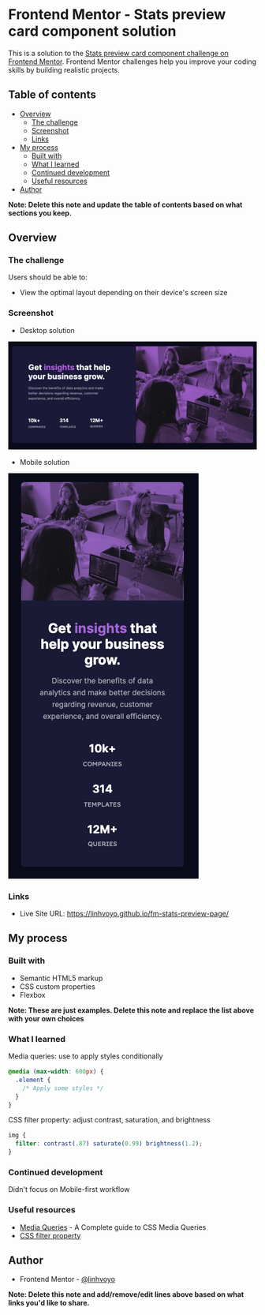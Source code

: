 # Frontend Mentor - Stats preview card component solution

This is a solution to the [Stats preview card component challenge on Frontend Mentor](https://www.frontendmentor.io/challenges/stats-preview-card-component-8JqbgoU62). Frontend Mentor challenges help you improve your coding skills by building realistic projects. 

## Table of contents

- [Overview](#overview)
  - [The challenge](#the-challenge)
  - [Screenshot](#screenshot)
  - [Links](#links)
- [My process](#my-process)
  - [Built with](#built-with)
  - [What I learned](#what-i-learned)
  - [Continued development](#continued-development)
  - [Useful resources](#useful-resources)
- [Author](#author)

**Note: Delete this note and update the table of contents based on what sections you keep.**

## Overview

### The challenge

Users should be able to:

- View the optimal layout depending on their device's screen size

### Screenshot

- Desktop solution

![](./images/solution-desktop.png)

- Mobile solution

![](./images/solution-mobile.png)


### Links

- Live Site URL: https://linhvoyo.github.io/fm-stats-preview-page/

## My process

### Built with

- Semantic HTML5 markup
- CSS custom properties
- Flexbox

**Note: These are just examples. Delete this note and replace the list above with your own choices**

### What I learned

Media queries: use to apply styles conditionally

```css
@media (max-width: 600px) {
  .element {
    /* Apply some styles */
  }
}
```

CSS filter property: adjust contrast, saturation, and brightness

```css
img {
  filter: contrast(.87) saturate(0.99) brightness(1.2);
}
```


### Continued development

Didn't focus on Mobile-first workflow

### Useful resources

- [Media Queries](https://css-tricks.com/a-complete-guide-to-css-media-queries/) - A Complete guide to CSS Media Queries
- [CSS filter property](https://www.w3schools.com/cssref/css3_pr_filter.asp)

## Author

- Frontend Mentor - [@linhvoyo](https://www.frontendmentor.io/profile/linhvoyo)

**Note: Delete this note and add/remove/edit lines above based on what links you'd like to share.**
